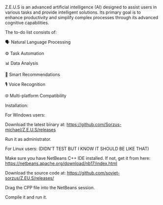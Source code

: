 

Z.E.U.S is an advanced artificial intelligence (AI) designed to assist users in various tasks and provide intelligent solutions. Its primary goal is to enhance productivity and simplify complex processes through its advanced cognitive capabilities.

The to-do list consists of:

🗣️ Natural Language Processing

⚙️ Task Automation

📊 Data Analysis

🎯 Smart Recommendations

🎙️ Voice Recognition

🌐 Multi-platform Compatibility

Installation:

For Windows users:

Download the latest binary at: https://github.com/Sorzus-michael/Z.E.U.S/releases

Run it as administrator.

For Linux users: (DIDN'T TEST BUT I KNOW IT SHOULD BE LIKE THAT)

Make sure you have NetBeans C++ IDE installed. If not, get it from here: https://netbeans.apache.org/download/nb17/index.html

Download the source code at: https://github.com/soviet-sorzus/Z.EU.S/releases/

Drag the CPP file into the NetBeans session.

Compile it and run it.


